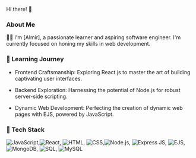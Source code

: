 Hi there! 👋

### About Me

👨‍💻 I'm [Almir], a passionate learner and aspiring software engineer. I'm currently focused on honing my skills in web development.

### 🌱 Learning Journey

- Frontend Craftsmanship: Exploring React.js to master the art of building captivating user interfaces.

- Backend Exploration: Harnessing the potential of Node.js for robust server-side scripting.

- Dynamic Web Development: Perfecting the creation of dynamic web pages with EJS, powered by JavaScript.

### 🚀 Tech Stack

 ![JavaScript](https://img.icons8.com/color/48/000000/javascript.png),![React](https://img.icons8.com/color/48/000000/react-native.png), ![HTML](https://img.icons8.com/color/48/000000/html-5.png), ![CSS](https://img.icons8.com/color/48/000000/css3.png),![Node.js](https://img.icons8.com/color/48/000000/nodejs.png), ![Express JS](https://img.icons8.com/color/48/000000/express.png), ![EJS](https://img.icons8.com/color/48/000000/ejs.png), ![MongoDB](https://img.icons8.com/color/48/000000/mongodb.png), ![SQL](https://img.icons8.com/color/48/000000/sql.png), ![MySQL](https://img.icons8.com/color/48/000000/mysql-logo.png)

 






